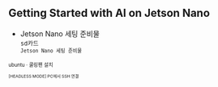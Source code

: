 Getting Started with AI on Jetson Nano
-

+ Jetson Nano  세팅 준비물
<small><br>
<TT> sd카드</TT>
<small><br>
<TT> Jetson Nano  세팅 준비물</TT>





ubuntu <span>&#183;</span> 쿨링팬 설치










<small>[HEADLESS MODE] PC에서 SSH 연결</small>
